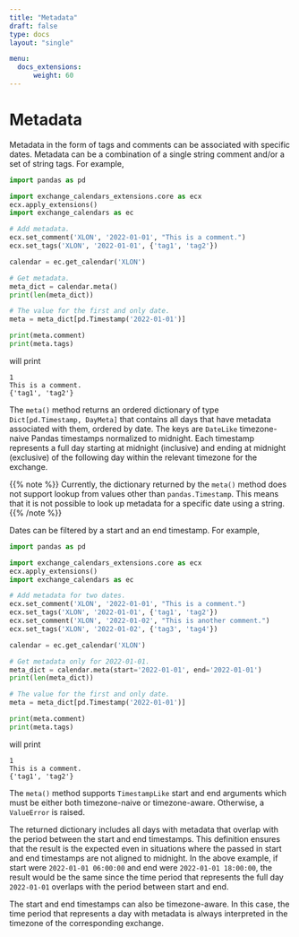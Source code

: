```yaml
---
title: "Metadata"
draft: false
type: docs
layout: "single"

menu:
  docs_extensions:
      weight: 60
---
```

# Metadata

Metadata in the form of tags and comments can be associated with specific dates. Metadata can be a combination of a 
single string comment and/or a set of string tags. For example, 
```python
import pandas as pd

import exchange_calendars_extensions.core as ecx
ecx.apply_extensions()
import exchange_calendars as ec

# Add metadata.
ecx.set_comment('XLON', '2022-01-01', "This is a comment.")
ecx.set_tags('XLON', '2022-01-01', {'tag1', 'tag2'})

calendar = ec.get_calendar('XLON')

# Get metadata.
meta_dict = calendar.meta()
print(len(meta_dict))

# The value for the first and only date.
meta = meta_dict[pd.Timestamp('2022-01-01')]

print(meta.comment)
print(meta.tags)
```
will print
```text
1
This is a comment.
{'tag1', 'tag2'}
```

The `meta()` method returns an ordered dictionary of type `Dict[pd.Timestamp, DayMeta]` that contains all days that have 
metadata associated with them, ordered by date. The keys are `DateLike` timezone-naive Pandas timestamps normalized to 
midnight. Each timestamp represents a full day starting at midnight (inclusive) and ending at midnight (exclusive) of 
the following day within the relevant timezone for the exchange. 


{{% note %}}
Currently, the dictionary returned by the `meta()` method does not support lookup from values other than 
`pandas.Timestamp`. This means that it is not possible to look up metadata for a specific date using a string.
{{% /note %}}

Dates can be filtered by a start and an end timestamp. For example, 
```python
import pandas as pd

import exchange_calendars_extensions.core as ecx
ecx.apply_extensions()
import exchange_calendars as ec

# Add metadata for two dates.
ecx.set_comment('XLON', '2022-01-01', "This is a comment.")
ecx.set_tags('XLON', '2022-01-01', {'tag1', 'tag2'})
ecx.set_comment('XLON', '2022-01-02', "This is another comment.")
ecx.set_tags('XLON', '2022-01-02', {'tag3', 'tag4'})

calendar = ec.get_calendar('XLON')

# Get metadata only for 2022-01-01.
meta_dict = calendar.meta(start='2022-01-01', end='2022-01-01')
print(len(meta_dict))

# The value for the first and only date.
meta = meta_dict[pd.Timestamp('2022-01-01')]

print(meta.comment)
print(meta.tags)
```
will print
```text
1
This is a comment.
{'tag1', 'tag2'}
```

The `meta()` method supports `TimestampLike` start and end arguments which must be either both timezone-naive or 
timezone-aware. Otherwise, a `ValueError` is raised.

The returned dictionary includes all days with metadata that overlap with the period between the start and end 
timestamps. This definition ensures that the result is the expected even in situations where the passed in start and end
timestamps are not aligned to midnight. In the above example, if start were `2022-01-01 06:00:00` and end were 
`2022-01-01 18:00:00`, the result would be the same since the time period that represents the full day `2022-01-01` 
overlaps with the period between start and end.

The start and end timestamps can also be timezone-aware. In this case, the time period that represents a day with 
metadata is always interpreted in the timezone of the corresponding exchange.
